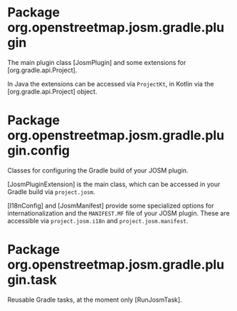 # Package org.openstreetmap.josm.gradle.plugin

The main plugin class [JosmPlugin] and some extensions for [org.gradle.api.Project].

In Java the extensions can be accessed via `ProjectKt`, in Kotlin via the [org.gradle.api.Project] object.

# Package org.openstreetmap.josm.gradle.plugin.config

Classes for configuring the Gradle build of your JOSM plugin.

[JosmPluginExtension] is the main class, which can be accessed in your Gradle build via `project.josm`.

[I18nConfig] and [JosmManifest] provide some specialized options for internationalization and the `MANIFEST.MF` file of your JOSM plugin. These are accessible via `project.josm.i18n` and `project.josm.manifest`.

# Package org.openstreetmap.josm.gradle.plugin.task

Reusable Gradle tasks, at the moment only [RunJosmTask].
